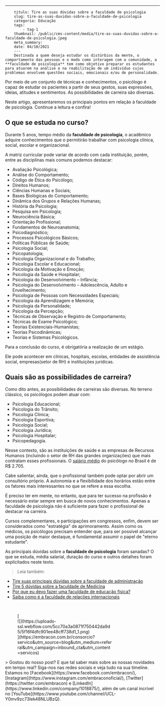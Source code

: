 ---
        titulo: Tire as suas dúvidas sobre a faculdade de psicologia
        slug: tire-as-suas-duvidas-sobre-a-faculdade-de-psicologia
        categoria: Educação
        tags:
            - tag-1
        thumbnail: /public/cms-content/media/tire-as-suas-duvidas-sobre-a-faculdade-de-psicologia.jpeg
        meta_summary: 
        date: 04/10/2021
        ---
        Destinada a quem deseja estudar os distúrbios da mente, o comportamento das pessoas e o modo como interagem com a comunidade, a **faculdade de psicologia** tem como objetivo preparar os estudantes para atuarem na análise e na reabilitação de um indivíduo cujos problemas envolvem questões sociais, emocionais e/ou de personalidade.

Por meio de um conjunto de técnicas e conhecimentos, o psicólogo é capaz de estudar os pacientes a partir de seus gestos, suas expressões, ideias, atitudes e sentimentos. As possibilidades de carreira são diversas.

Neste artigo, apresentaremos os principais pontos em relação à faculdade de psicologia. Continue a leitura e confira!

O que se estuda no curso?
-------------------------

Durante 5 anos, tempo médio da **faculdade de psicologia**, o acadêmico adquire conhecimentos que o permitirão trabalhar com psicologia clínica, social, escolar e organizacional.

A matriz curricular pode variar de acordo com cada instituição, porém, entre as disciplinas mais comuns podemos destacar:

- Avaliação Psicológica;
- Análise do Comportamento;
- Código de Ética do Psicólogo;
- Direitos Humanos;
- Ciências Humanas e Sociais;
- Bases Biológicas do Comportamento;
- Dinâmica dos Grupos e Relações Humanas;
- História da Psicologia;
- Pesquisa em Psicologia;
- Neurociência Básica;
- Orientação Profissional;
- Fundamentos de Neuroanatomia;
- Psicodiagnóstico;
- Processos Psicológicos Básicos;
- Políticas Públicas de Saúde;
- Psicologia Social;
- Psicopatologia;
- Psicologia Organizacional e do Trabalho;
- Psicologia Escolar e Educacional;
- Psicologia da Motivação e Emoção;
- Psicologia da Saúde e Hospitalar;
- Psicologia do Desenvolvimento – Infância;
- Psicologia do Desenvolvimento – Adolescência, Adulto e Envelhecimento;
- Psicologia de Pessoas com Necessidades Especiais​;
- Psicologia da Aprendizagem e Memória;
- Psicologia da Personalidade;
- Psicologia da Percepção;
- Técnicas de Observação e Registro de Comportamento;
- Técnicas de Exame Psicológico;
- Teorias Existenciais-Humanistas;
- Teorias Psicodinâmicas;
- Teorias e Sistemas Psicológicos.​

Para a conclusão do curso, é obrigatória a realização de um estágio.

Ele pode acontecer em clínicas, hospitais, escolas, entidades de assistência social, empresas(setor de RH) e instituições jurídicas.

Quais são as possibilidades de carreira?
----------------------------------------

Como dito antes, as possibilidades de carreiras são diversas. No terreno clássico, os psicólogos podem atuar com:

- Psicologia Educacional;
- Psicologia do Trânsito;
- Psicologia Clínica;
- Psicologia Esportiva;
- Psicologia Social;
- Psicologia Jurídica;
- Psicologia Hospitalar;
- Psicopedagogia.

Nesse contexto, são as instituições de saúde e as empresas de Recursos Humanos (incluindo o setor de RH das grandes organizações) que mais contratam esses profissionais. O [salário médio](https://querobolsa.com.br/revista/salario-medio-de-psicologos-por-area) do psicólogo no Brasil é de R$ 2.705.

Cabe salientar, ainda, que o profissional também pode optar por abrir um consultório próprio. A autonomia e a flexibilidade dos horários estão entre os fatores mais interessantes no que se refere a essa escolha.

É preciso ter em mente, no entanto, que para ter sucesso na profissão é necessário estar sempre em busca de novos conhecimentos. Apenas a faculdade de psicologia não é suficiente para fazer o profissional de destacar na carreira.

Cursos complementares, e participações em congressos, enfim, devem ser considerados como "estratégia" de aprimoramento. Assim como os médicos, os psicólogos precisam entender que, para ser possível alcançar uma posição de maior destaque, é fundamental assumir o papel de "eterno estudante".

As principais dúvidas sobre a **faculdade de psicologia** foram sanadas? O que se estuda, média salarial, duração do curso e outros detalhes foram explicitados neste texto.

> Leia também:

- [Tire suas principais dúvidas sobre a faculdade de administração](https://www.embracon.com.br/blog/tire-suas-principais-duvidas-sobre-a-faculdade-de-administracao)
- [Tire 5 dúvidas sobre a faculdade de Medicina](https://www.embracon.com.br/blog/tire-5-duvidas-sobre-a-faculdade-de-medicina)
- [Por que eu devo fazer uma faculdade de educação física?](https://www.embracon.com.br/blog/por-que-eu-devo-fazer-uma-faculdade-de-educacao-fisica)
- [Saiba como é a faculdade de relações internacionais](https://www.embracon.com.br/blog/saiba-como-e-a-faculdade-de-relacoes-internacionais)

‍

<figure class="w-richtext-figure-type-image w-richtext-align-center" style="max-width:310px">[<div>![](https://uploads-ssl.webflow.com/5cc70a3a0871f750442da9d5/5f16f4dfc901ee48cff738d1_1.png)</div>](https://embracon.com.br/consorcio?servico&utm_source=blog&utm_medium=referral&utm_campaign=inbound_cta&utm_content=servicos)</figure>> Gostou do nosso post? E que tal saber mais sobre as nossas novidades em tempo real? Siga-nos nas redes sociais e veja tudo na sua timeline. Estamos no [Facebook](https://www.facebook.com/embracon/), [Instagram](https://www.instagram.com/embraconoficial/), [Twitter](https://twitter.com/embracon) e [LinkedIn](https://www.linkedin.com/company/1018875/), além de um canal incrível no [YouTube](https://www.youtube.com/channel/UCL-Y0mv9zc73Iek48NLUBzQ).
        
